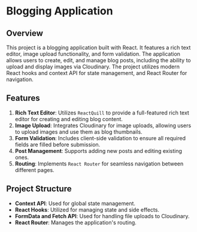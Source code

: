 # Blogging Application

## Overview

This project is a blogging application built with React. It features a rich text editor, image upload functionality, and form validation. The application allows users to create, edit, and manage blog posts, including the ability to upload and display images via Cloudinary. The project utilizes modern React hooks and context API for state management, and React Router for navigation.

## Features

1. **Rich Text Editor**: Utilizes `ReactQuill` to provide a full-featured rich text editor for creating and editing blog content.
2. **Image Upload**: Integrates Cloudinary for image uploads, allowing users to upload images and use them as blog thumbnails.
3. **Form Validation**: Includes client-side validation to ensure all required fields are filled before submission.
4. **Post Management**: Supports adding new posts and editing existing ones.
5. **Routing**: Implements `React Router` for seamless navigation between different pages.

## Project Structure

- **Context API**: Used for global state management.
- **React Hooks**: Utilized for managing state and side effects.
- **FormData and Fetch API**: Used for handling file uploads to Cloudinary.
- **React Router**: Manages the application's routing.


